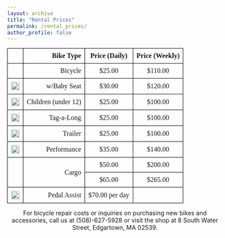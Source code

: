 ```yaml
---
layout: archive
title: "Rental Prices"
permalink: /rental_prices/
author_profile: false
---
```


<style>
  table {
    width: auto;
    font-size: 12pt;
    font-family: Georgia, serif;
    border-collapse: collapse;
    margin: 0 auto; /* Center the table */
  }
  th, td {
    padding: 8px;
    text-align: left;
    border: 1px solid black;
  }
  .price-column {
    text-align: center;
  }
  .type-column {
    text-align: right;
  }
  .image-column img {
    height: 20px; /* Adjust the height of the image */
    vertical-align: middle; /* Align the image vertically with the text */
  }
</style>

<table>
  <thead>
    <tr>
      <th></th>
      <th class="type-column">Bike Type</th>
      <th class="price-column">Price (Daily)</th>
      <th class="price-column">Price (Weekly)</th>
    </tr>
  </thead>
  <tbody>
    <tr>
      <td></td>
      <td class="type-column">Bicycle</td>
      <td class="price-column">&dollar;25.00</td>
      <td class="price-column">&dollar;110.00</td>
    </tr>
    <tr>
      <td class="image-column"><img src="place_holder_white.png" alt=""></td>
      <td class="type-column">w/Baby Seat</td>
      <td class="price-column">&dollar;30.00</td>
      <td class="price-column">&dollar;120.00</td>
    </tr>
    <tr>
      <td class="image-column"><img src="place_holder_white.png" alt=""></td>
      <td class="type-column">Children (under 12)</td>
      <td class="price-column">&dollar;25.00</td>
      <td class="price-column">&dollar;100.00</td>
    </tr>
    <tr>
      <td class="image-column"><img src="place_holder_white.png" alt=""></td>
      <td class="type-column">Tag-a-Long</td>
      <td class="price-column">&dollar;25.00</td>
      <td class="price-column">&dollar;100.00</td>
    </tr>
    <tr>
      <td class="image-column"><img src="place_holder_white.png" alt=""></td>
      <td class="type-column">Trailer</td>
      <td class="price-column">&dollar;25.00</td>
      <td class="price-column">&dollar;100.00</td>
    </tr>
    <tr>
      <td class="image-column"><img src="place_holder_white.png" alt=""></td>
      <td class="type-column">Performance</td>
      <td class="price-column">&dollar;35.00</td>
      <td class="price-column">&dollar;140.00</td>
    </tr>
    <tr>
      <td rowspan="2" class="image-column"></td>
      <td rowspan="2" class="type-column">Cargo</td>
      <td class="price-column">&dollar;50.00</td>
      <td class="price-column">&dollar;200.00</td>
    </tr>
    <tr>
      <td class="price-column">&dollar;65.00</td>
      <td class="price-column">&dollar;265.00</td>
    </tr>
    <tr>
      <td class="image-column"><img src="place_holder_white.png" alt=""></td>
      <td class="type-column">Pedal Assist</td>
      <td class="price-column">&dollar;70.00 per day</td>
      <td></td>
    </tr>
  </tbody>
</table>

<p align="center">For bicycle repair costs or inquiries on purchasing new bikes and accessories, call us at (508)-627-5928 or visit the shop at 8 South Water Street, Edgartown, MA 02539.</p>
